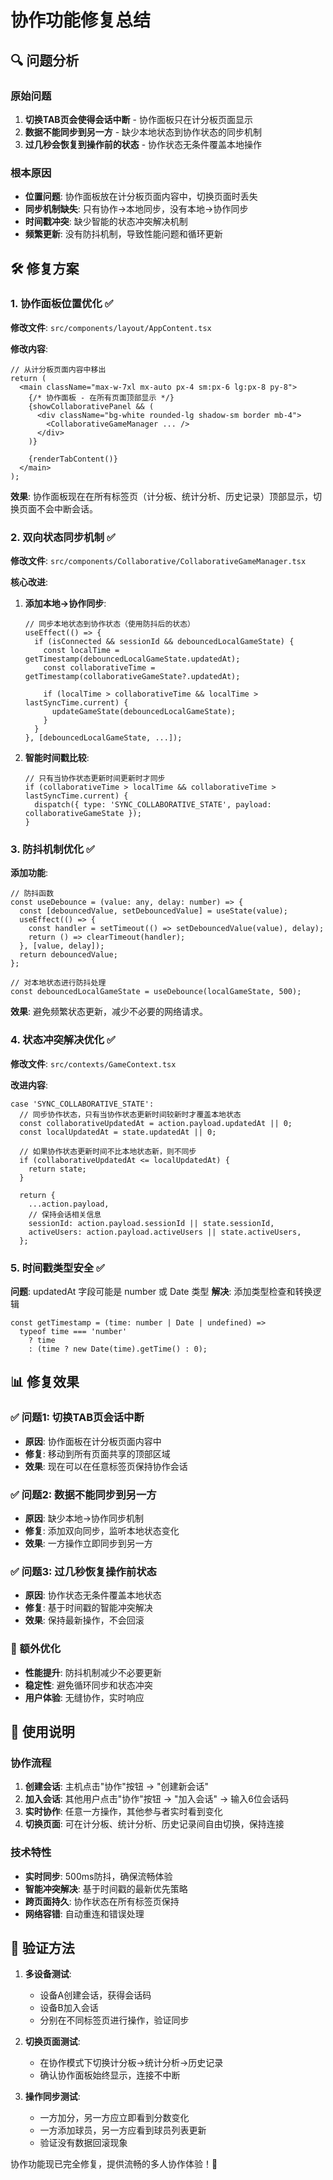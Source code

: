 # 协作功能修复总结

## 🔍 问题分析

### 原始问题
1. **切换TAB页会使得会话中断** - 协作面板只在计分板页面显示
2. **数据不能同步到另一方** - 缺少本地状态到协作状态的同步机制  
3. **过几秒会恢复到操作前的状态** - 协作状态无条件覆盖本地操作

### 根本原因
- **位置问题**: 协作面板放在计分板页面内容中，切换页面时丢失
- **同步机制缺失**: 只有协作→本地同步，没有本地→协作同步
- **时间戳冲突**: 缺少智能的状态冲突解决机制
- **频繁更新**: 没有防抖机制，导致性能问题和循环更新

## 🛠️ 修复方案

### 1. 协作面板位置优化 ✅
**修改文件**: `src/components/layout/AppContent.tsx`

**修改内容**:
```tsx
// 从计分板页面内容中移出
return (
  <main className="max-w-7xl mx-auto px-4 sm:px-6 lg:px-8 py-8">
    {/* 协作面板 - 在所有页面顶部显示 */}
    {showCollaborativePanel && (
      <div className="bg-white rounded-lg shadow-sm border mb-4">
        <CollaborativeGameManager ... />
      </div>
    )}
    
    {renderTabContent()}
  </main>
);
```

**效果**: 协作面板现在在所有标签页（计分板、统计分析、历史记录）顶部显示，切换页面不会中断会话。

### 2. 双向状态同步机制 ✅
**修改文件**: `src/components/Collaborative/CollaborativeGameManager.tsx`

**核心改进**:
1. **添加本地→协作同步**:
   ```tsx
   // 同步本地状态到协作状态（使用防抖后的状态）
   useEffect(() => {
     if (isConnected && sessionId && debouncedLocalGameState) {
       const localTime = getTimestamp(debouncedLocalGameState.updatedAt);
       const collaborativeTime = getTimestamp(collaborativeGameState?.updatedAt);
       
       if (localTime > collaborativeTime && localTime > lastSyncTime.current) {
         updateGameState(debouncedLocalGameState);
       }
     }
   }, [debouncedLocalGameState, ...]);
   ```

2. **智能时间戳比较**:
   ```tsx
   // 只有当协作状态更新时间更新时才同步
   if (collaborativeTime > localTime && collaborativeTime > lastSyncTime.current) {
     dispatch({ type: 'SYNC_COLLABORATIVE_STATE', payload: collaborativeGameState });
   }
   ```

### 3. 防抖机制优化 ✅
**添加功能**:
```tsx
// 防抖函数
const useDebounce = (value: any, delay: number) => {
  const [debouncedValue, setDebouncedValue] = useState(value);
  useEffect(() => {
    const handler = setTimeout(() => setDebouncedValue(value), delay);
    return () => clearTimeout(handler);
  }, [value, delay]);
  return debouncedValue;
};

// 对本地状态进行防抖处理
const debouncedLocalGameState = useDebounce(localGameState, 500);
```

**效果**: 避免频繁状态更新，减少不必要的网络请求。

### 4. 状态冲突解决优化 ✅
**修改文件**: `src/contexts/GameContext.tsx`

**改进内容**:
```tsx
case 'SYNC_COLLABORATIVE_STATE':
  // 同步协作状态，只有当协作状态更新时间较新时才覆盖本地状态
  const collaborativeUpdatedAt = action.payload.updatedAt || 0;
  const localUpdatedAt = state.updatedAt || 0;
  
  // 如果协作状态更新时间不比本地状态新，则不同步
  if (collaborativeUpdatedAt <= localUpdatedAt) {
    return state;
  }
  
  return {
    ...action.payload,
    // 保持会话相关信息
    sessionId: action.payload.sessionId || state.sessionId,
    activeUsers: action.payload.activeUsers || state.activeUsers,
  };
```

### 5. 时间戳类型安全 ✅
**问题**: updatedAt 字段可能是 number 或 Date 类型
**解决**: 添加类型检查和转换逻辑
```tsx
const getTimestamp = (time: number | Date | undefined) => 
  typeof time === 'number' 
    ? time 
    : (time ? new Date(time).getTime() : 0);
```

## 📊 修复效果

### ✅ 问题1: 切换TAB页会话中断
- **原因**: 协作面板在计分板页面内容中
- **修复**: 移动到所有页面共享的顶部区域
- **效果**: 现在可以在任意标签页保持协作会话

### ✅ 问题2: 数据不能同步到另一方
- **原因**: 缺少本地→协作同步机制
- **修复**: 添加双向同步，监听本地状态变化
- **效果**: 一方操作立即同步到另一方

### ✅ 问题3: 过几秒恢复操作前状态
- **原因**: 协作状态无条件覆盖本地状态
- **修复**: 基于时间戳的智能冲突解决
- **效果**: 保持最新操作，不会回滚

### 🚀 额外优化
- **性能提升**: 防抖机制减少不必要更新
- **稳定性**: 避免循环同步和状态冲突
- **用户体验**: 无缝协作，实时响应

## 🔧 使用说明

### 协作流程
1. **创建会话**: 主机点击"协作"按钮 → "创建新会话"
2. **加入会话**: 其他用户点击"协作"按钮 → "加入会话" → 输入6位会话码
3. **实时协作**: 任意一方操作，其他参与者实时看到变化
4. **切换页面**: 可在计分板、统计分析、历史记录间自由切换，保持连接

### 技术特性
- **实时同步**: 500ms防抖，确保流畅体验
- **智能冲突解决**: 基于时间戳的最新优先策略
- **跨页面持久**: 协作状态在所有标签页保持
- **网络容错**: 自动重连和错误处理

## 🎯 验证方法

1. **多设备测试**: 
   - 设备A创建会话，获得会话码
   - 设备B加入会话
   - 分别在不同标签页进行操作，验证同步

2. **切换页面测试**:
   - 在协作模式下切换计分板→统计分析→历史记录
   - 确认协作面板始终显示，连接不中断

3. **操作同步测试**:
   - 一方加分，另一方应立即看到分数变化
   - 一方添加球员，另一方应看到球员列表更新
   - 验证没有数据回滚现象

协作功能现已完全修复，提供流畅的多人协作体验！🎉 